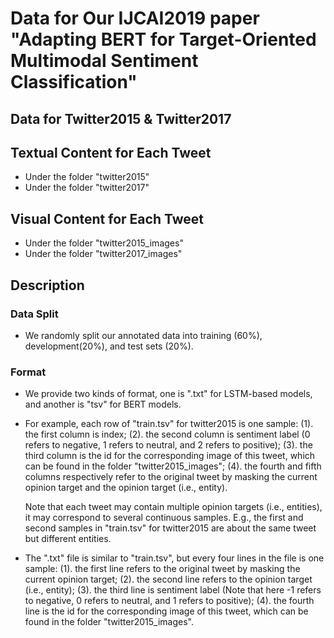 # Data for Our IJCAI2019 paper "Adapting BERT for Target-Oriented Multimodal Sentiment Classification"

## Data for Twitter2015 & Twitter2017

## Textual Content for Each Tweet

* Under the folder "twitter2015"
* Under the folder "twitter2017"

## Visual Content for Each Tweet

* Under the folder "twitter2015_images"
* Under the folder "twitter2017_images"

## Description

### Data Split

* We randomly split our annotated data into training (60%), development(20%), and test sets (20%).

### Format

* We provide two kinds of format, one is ".txt" for LSTM-based models, and another is "tsv" for BERT models.

* For example, each row of "train.tsv" for twitter2015 is one sample:
  (1). the first column is index;
  (2). the second column is sentiment label (0 refers to negative, 1 refers to neutral, and 2 refers to positive);
  (3). the third column is the id for the corresponding image of this tweet, which can be found in the folder "twitter2015_images";
  (4). the fourth and fifth columns respectively refer to the original tweet by masking the current opinion target and the opinion target (i.e., entity).
  
  Note that each tweet may contain multiple opinion targets (i.e., entities), it may correspond to several continuous samples. E.g., the first and second samples in "train.tsv" for twitter2015 are about the same tweet but different entities.
  
 * The ".txt" file is similar to "train.tsv", but every four lines in the file is one sample:
  (1). the first line refers to the original tweet by masking the current opinion target;
  (2). the second line refers to  the opinion target (i.e., entity);
  (3). the third line is sentiment label (Note that here -1 refers to negative, 0 refers to neutral, and 1 refers to positive);
  (4). the fourth line is the id for the corresponding image of this tweet, which can be found in the folder "twitter2015_images".
